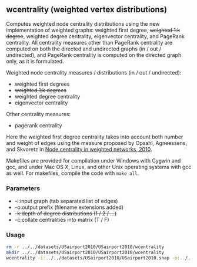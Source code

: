 wcentrality (weighted vertex distributions)
-------------------------------------------

Computes weighted node centrality distributions using the new implementation
of weighted graphs: weighted first degree, ~~weighted 1:k degree~~, weighted degree
centrality, eigenvector centrality, and PageRank centrality. All centrality
measures other than PageRank centrality are computed on both the directed and
undirected graphs (in / out / undirected), and PageRank centrality is computed
on the directed graph only, as it is formulated.

Weighted node centrality measures / distributions (in / out / undirected):

  - weighted first degrees
  - ~~weighted 1:k degrees~~
  - weighted degree centrality
  - eigenvector centrality

Other centrality measures:

  - pagerank centrality

Here the weighted first degree centrality takes into account both number and
weight of edges using the measure proposed by Opsahl, Agneessens, and Skvoretz
in [Node centrality in weighted networks, 2010](http://ac.els-cdn.com/S0378873310000183/1-s2.0-S0378873310000183-main.pdf?_tid=10ae60fc-7cb3-11e4-ab20-00000aab0f6c&acdnat=1417807104_e3b5a51625a02033cdc37883b5069258).

Makefiles are provided for compilation under Windows with Cygwin and gcc,
and under Mac OS X, Linux, and other Unix operating systems with gcc as
well. For makefiles, compile the code with `make all`.

### Parameters ###

  - -i:input graph (tab separated list of edges)
  - -o:output prefix (filename extensions added)
  - ~~-k:depth of degree distributions (1 / 2 / ...)~~
  - -c:collate centralities into matrix (T / F)

### Usage ###

```bash
rm -r ../../datasets/USairport2010/USairport2010/wcentrality
mkdir ../../datasets/USairport2010/USairport2010/wcentrality
wcentrality -i:../../datasets/USairport2010/USairport2010.snap -o:../../datasets/USairport2010/wcentrality/USairport2010 -c:F
```